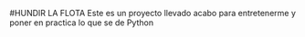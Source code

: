 #HUNDIR LA FLOTA
Este es un proyecto llevado acabo para entretenerme y poner en practica lo que se de Python
